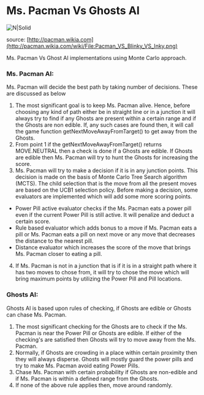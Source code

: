 # Ms. Pacman Vs Ghosts AI

![N|Solid](https://vignette2.wikia.nocookie.net/pacman/images/d/db/Pacman_VS_Blinky_VS_Inky.png/revision/latest?cb=20120728100950)

source: [http://pacman.wikia.com](http://pacman.wikia.com/wiki/File:Pacman_VS_Blinky_VS_Inky.png)

Ms. Pacman Vs Ghost AI implementations using Monte Carlo approach.

### Ms. Pacman AI:
Ms. Pacman will decide the best path by taking number of decisions. These are discussed as below
1. The most significant goal is to keep Ms. Pacman alive. Hence, before choosing any kind of path either be in straight line or in a junction it will always try to find if any Ghosts are present within a certain range and if the Ghosts are non edible. If, any such cases are found then, it will call the game function getNextMoveAwayFromTarget() to get away from the Ghosts.
2. From point 1 if the getNextMoveAwayFromTarget() returns MOVE.NEUTRAL then a check is done if a Ghosts are edible. If Ghosts are edible then Ms. Pacman will try to hunt the Ghosts for increasing the score.
3. Ms. Pacman will try to make a decision if it is in any junction points. This decision is made on the basis of Monte Carlo Tree Search algorithm (MCTS). The child selection that is the move from all the present moves are based on the UCB1 selection policy. Before making a decision, some evaluators are implemented which will add some more scoring points.

* Power Pill active evaluator checks if the Ms. Pacman eats a power pill even if the current Power Pill is still active. It will penalize and deduct a certain score.
* Rule based evaluator which adds bonus to a move if Ms. Pacman eats a pill or Ms. Pacman eats a pill on next move or any move that decreases the distance to the nearest pill.
* Distance evaluator which increases the score of the move that brings Ms. Pacman closer to eating a pill.
4. If Ms. Pacman is not in a junction that is if it is in a straight path where it has two moves to chose from, it will try to chose the move which will bring maximum points by utilizing the Power Pill and Pill locations.
 
### Ghosts AI:
Ghosts AI is based upon rules of checking, if Ghosts are edible or Ghosts can chase Ms. Pacman.
1. The most significant checking for the Ghosts are to check if the Ms. Pacman is near the Power Pill or Ghosts are edible. If either of the checking's are satisfied then Ghosts will try to move away from the Ms. Pacman.
2. Normally, if Ghosts are crowding in a place within certain proximity then they will always disperse. Ghosts will mostly guard the power pills and try to make Ms. Pacman avoid eating Power Pills.
3. Chase Ms. Pacman with certain probability if Ghosts are non-edible and if Ms. Pacman is within a defined range from the Ghosts.
4. If none of the above rule applies then, move around randomly.